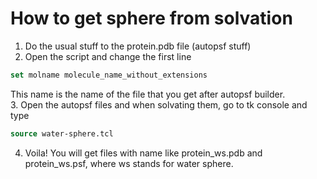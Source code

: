 # How to get sphere from solvation

1. Do the usual stuff to the protein.pdb file (autopsf stuff)
2. Open the script and change the first line
```tcl
set molname molecule_name_without_extensions
```
This name is the name of the file that you get after autopsf builder. <br>
3. Open the autopsf files and when solvating them, go to tk console and type
```tcl
source water-sphere.tcl
```
4. Voila! You will get files with name like protein_ws.pdb and protein_ws.psf, where ws stands for water sphere.
